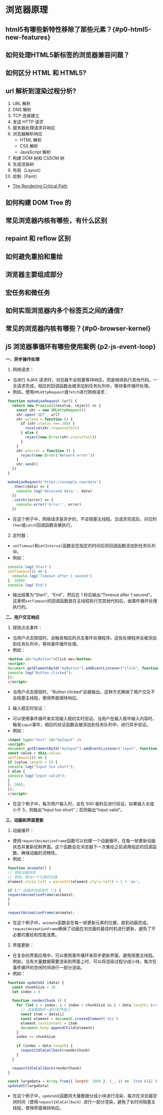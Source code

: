 # 浏览器原理

## html5有哪些新特性移除了那些元素？{#p0-html5-new-features}

## 如何处理HTML5新标签的浏览器兼容问题？

## 如何区分 HTML 和 HTML5?

## url 解析到渲染过程分析?

1. URL 解析
2. DNS 解析
3. TCP 连接建立
4. 发送 HTTP 请求
5. 服务器处理请求并响应
6. 浏览器解析响应
   * HTML 解析
   * CSS 解析
   * JavaScript 解析
7. 构建 DOM 树和 CSSOM 树
8. 生成渲染树
9. 布局（Layout）
10. 绘制（Paint）

* [The Rendering Critical Path](https://www.chromium.org/developers/the-rendering-critical-path/)

## 如何构建 DOM Tree 的

## 常见浏览器内核有哪些，有什么区别

## repaint 和 reflow 区别

## 如何避免重拍和重绘

## 浏览器主要组成部分

## 宏任务和微任务

## 如何实现浏览器内多个标签页之间的通信?

## 常见的浏览器内核有哪些？{#p0-browser-kernel}

## jS 浏览器事循环有哪些使用案例 {p2-js-event-loop}

**一、异步操作处理**

1. 网络请求：

* 当进行 AJAX 请求时，浏览器不会阻塞等待响应，而是继续执行其他代码。一旦请求完成，相应的回调函数会被添加到任务队列中，等待事件循环处理。
* 例如，使用`XMLHttpRequest`或`fetch`进行网络请求：

```javascript
 function makeAjaxRequest (url) {
   return new Promise((resolve, reject) => {
     const xhr = new XMLHttpRequest()
     xhr.open('GET', url)
     xhr.onload = function () {
       if (xhr.status === 200) {
         resolve(xhr.responseText)
       } else {
         reject(new Error(xhr.statusText))
       }
     }
     xhr.onerror = function () {
       reject(new Error('Network error'))
     }
     xhr.send()
   })
 }

 makeAjaxRequest('https://example.com/data')
   .then((data) => {
     console.log('Received data:', data)
   })
   .catch((error) => {
     console.error('Error:', error)
   })
```

* 在这个例子中，网络请求是异步的，不会阻塞主线程。当请求完成后，对应的`then`或`catch`回调函数会被执行。

2. 定时器：

* `setTimeout`和`setInterval`函数会在指定的时间后将回调函数添加到任务队列中。
* 例如：

```javascript
 console.log('Start')
 setTimeout(() => {
   console.log('Timeout after 1 second')
 }, 1000)
 console.log('End')
```

* 输出结果为“Start”、“End”，然后在 1 秒后输出“Timeout after 1 second”。这表明`setTimeout`的回调函数是在主线程执行完其他代码后，由事件循环处理执行的。

**二、用户交互响应**

1. 按钮点击事件：

* 当用户点击按钮时，会触发相应的点击事件处理程序。这些处理程序会被添加到任务队列中，等待事件循环处理。
* 例如：

```html
 <button id="myButton">Click me</button>
 <script>
 document.getElementById("myButton").addEventListener("click", function () {
 console.log("Button clicked");
 });
 </script>
```

* 当用户点击按钮时，“Button clicked”会被输出。这种方式确保了用户交互不会阻塞主线程，使得界面保持响应。

2. 输入框实时验证：

* 可以使用事件循环来实现输入框的实时验证。当用户在输入框中输入内容时，触发`input`事件，相应的验证函数会被添加到任务队列中，进行异步验证。
* 例如：

```html
 <input type="text" id="myInput" />
 <script>
 document.getElementById("myInput").addEventListener("input", function () {
 const value = this.value;
 setTimeout(() => {
 if (value.length < 5) {
 console.log("Input too short");
 } else {
 console.log("Input valid");
 }
 }, 500);
 });
 </script>
```

* 在这个例子中，每次用户输入时，会在 500 毫秒后进行验证。如果输入长度小于 5，则输出“Input too short”；否则输出“Input valid”。

**三、动画和界面更新**

1. 动画循环：

* 使用`requestAnimationFrame`函数可以创建一个动画循环，在每一帧更新动画状态并重新绘制界面。这个函数会在浏览器下一次重绘之前调用指定的回调函数，确保动画的流畅性。
* 例如：

```javascript
 function animate() {
 // 更新动画状态
 // 例如，移动一个元素的位置
 element.style.left = parseInt(element.style.left) + 1 + 'px';

 if (/* 动画未完成条件 */) {
 requestAnimationFrame(animate);
 }
 }

 requestAnimationFrame(animate);
```

* 在这个例子中，`animate`函数会在每一帧更新元素的位置，直到动画完成。`requestAnimationFrame`确保了动画在浏览器的最佳时机进行更新，避免了不必要的重绘和性能浪费。

2. 界面更新：

* 在复杂的界面应用中，可以使用事件循环来异步更新界面，避免阻塞主线程。例如，当有大量数据需要渲染到界面上时，可以将渲染过程分成小块，每次在事件循环的空闲时间进行一部分渲染。
* 例如：

```javascript
 function updateUI (data) {
   const chunkSize = 10
   let index = 0
 
   function renderChunk () {
     for (let i = index; i < index + chunkSize && i < data.length; i++) {
       // 渲染数据的一部分到界面上
       const item = data[i]
       const element = document.createElement('div')
       element.textContent = item
       document.body.appendChild(element)
     }
     index += chunkSize
 
     if (index < data.length) {
       requestIdleCallback(renderChunk)
     }
   }

   requestIdleCallback(renderChunk)
 }

 const largeData = Array.from({ length: 1000 }, (_, i) => `Item ${i}`)
 updateUI(largeData)
```

* 在这个例子中，`updateUI`函数将大量数据分成小块进行渲染，每次在浏览器空闲时间（使用`requestIdleCallback`）进行一部分渲染，避免了长时间阻塞主线程，使得界面保持响应。
